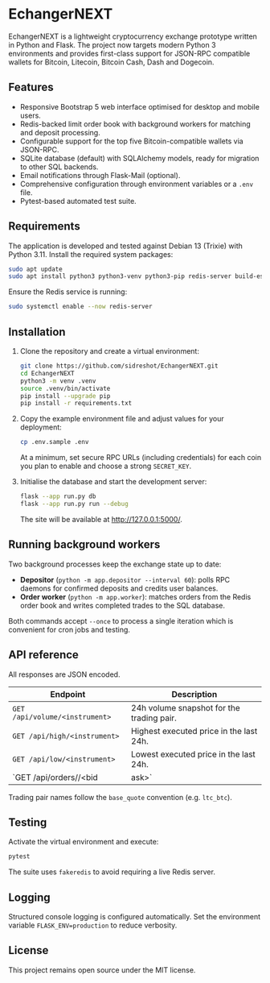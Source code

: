 # EchangerNEXT

EchangerNEXT is a lightweight cryptocurrency exchange prototype written in Python
and Flask. The project now targets modern Python 3 environments and provides
first-class support for JSON-RPC compatible wallets for Bitcoin, Litecoin,
Bitcoin Cash, Dash and Dogecoin.

## Features

* Responsive Bootstrap 5 web interface optimised for desktop and mobile users.
* Redis-backed limit order book with background workers for matching and deposit
  processing.
* Configurable support for the top five Bitcoin-compatible wallets via
  JSON-RPC.
* SQLite database (default) with SQLAlchemy models, ready for migration to other
  SQL backends.
* Email notifications through Flask-Mail (optional).
* Comprehensive configuration through environment variables or a `.env` file.
* Pytest-based automated test suite.

## Requirements

The application is developed and tested against Debian 13 (Trixie) with Python
3.11. Install the required system packages:

```bash
sudo apt update
sudo apt install python3 python3-venv python3-pip redis-server build-essential
```

Ensure the Redis service is running:

```bash
sudo systemctl enable --now redis-server
```

## Installation

1. Clone the repository and create a virtual environment:

   ```bash
   git clone https://github.com/sidreshot/EchangerNEXT.git
   cd EchangerNEXT
   python3 -m venv .venv
   source .venv/bin/activate
   pip install --upgrade pip
   pip install -r requirements.txt
   ```

2. Copy the example environment file and adjust values for your deployment:

   ```bash
   cp .env.sample .env
   ```

   At a minimum, set secure RPC URLs (including credentials) for each coin you
   plan to enable and choose a strong `SECRET_KEY`.

3. Initialise the database and start the development server:

   ```bash
   flask --app run.py db
   flask --app run.py run --debug
   ```

   The site will be available at <http://127.0.0.1:5000/>.

## Running background workers

Two background processes keep the exchange state up to date:

* **Depositor** (`python -m app.depositor --interval 60`): polls RPC daemons for
  confirmed deposits and credits user balances.
* **Order worker** (`python -m app.worker`): matches orders from the Redis order
  book and writes completed trades to the SQL database.

Both commands accept `--once` to process a single iteration which is convenient
for cron jobs and testing.

## API reference

All responses are JSON encoded.

| Endpoint | Description |
| --- | --- |
| `GET /api/volume/<instrument>` | 24h volume snapshot for the trading pair. |
| `GET /api/high/<instrument>` | Highest executed price in the last 24h. |
| `GET /api/low/<instrument>` | Lowest executed price in the last 24h. |
| `GET /api/orders/<instrument>/<bid|ask>` | Snapshot of the order book side. |

Trading pair names follow the `base_quote` convention (e.g. `ltc_btc`).

## Testing

Activate the virtual environment and execute:

```bash
pytest
```

The suite uses `fakeredis` to avoid requiring a live Redis server.

## Logging

Structured console logging is configured automatically. Set the environment
variable `FLASK_ENV=production` to reduce verbosity.

## License

This project remains open source under the MIT license.
